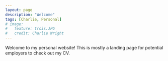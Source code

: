```yaml
---
layout: page
description: "Welcome"
tags: [Charlie, Personal]
# image:
#   feature: trois.JPG
#   credit: Charlie Wright
---
```


Welcome to my personal website! This is mostly a landing page for potential employers to check out my CV.

<!-- I recently left my job to chase the exceptional snow year in the North American West. I am on the hunt for a new job! I am passionate about learning, solving problems and being a complete human being. 

> "A human being should be able to change a diaper, plan an invasion, butcher a hog, conn a ship, design a building, write a sonnet, balance accounts, build a wall, set a bone, comfort the dying, take orders, give orders, cooperate, act alone, solve equations, analyze a new problem, pitch manure, program a computer, cook a tasty meal, fight efficiently, die gallantly. Specialization is for insects."	

-Robert Heinlein, Time Enough for Love -->

